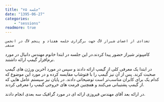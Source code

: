 ```yaml
---
title: "جلسه ۷۵"
date: "1395-06-27"
categories:
    - "sessions"
readmore: true
---
```

    تعدادی از اعضای شیراز لاگ جهت برگزاری جلسه هفتاد و پنجم لاگ در انجمن صنفی
کامپیوتر شیراز حضور پیدا کردند.در این جلسه در ابتدا خانوم مهندس دانیال در مورد
نرم‌افزار گیمپ ارائه داشتند.

در ابتدا یک معرفی کلی از گیمپ ارائه دادند و سپس در مورد آخرین ورژن های گیمپ
صحبت کرند. پس از آن نیز گیمپ را با فتوشاپ مقایسه کرده و در مورد این موضوع که
کدام یک برای کابران مناسب‌تر است توضیحاتی دادند. در پایان نیز سیستم عامل هایی
که از گیمپ پشتیبانی می‌کنند و همچنین فرمت های خروجی گیمپ را معرفی کردند.

در ارائه بعد آقای مهندس فیروزی ارائه ای در مورد گرافیک سه بعدی انجام دادند.

